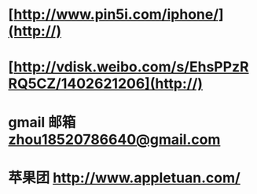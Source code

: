 # [http://www.pin5i.com/iphone/](http://)

# [http://vdisk.weibo.com/s/EhsPPzRRQ5CZ/1402621206](http://)

# gmail 邮箱 zhou18520786640@gmail.com

# 苹果团 http://www.appletuan.com/